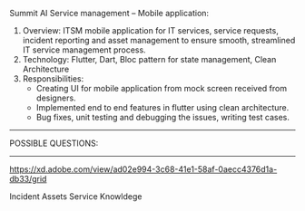 Summit AI Service management – Mobile application:

1. Overview: ITSM mobile application for IT services, service requests, incident reporting and asset management to ensure smooth, streamlined IT service management process.
2. Technology: Flutter, Dart, Bloc pattern for state management, Clean Architecture
3. Responsibilities:
   - Creating UI for mobile application from mock screen received from designers.
   - Implemented end to end features in flutter using clean architecture.
   - Bug fixes, unit testing and debugging the issues, writing test cases.

---

POSSIBLE QUESTIONS:

---

https://xd.adobe.com/view/ad02e994-3c68-41e1-58af-0aecc4376d1a-db33/grid

Incident
Assets
Service
Knowldege
